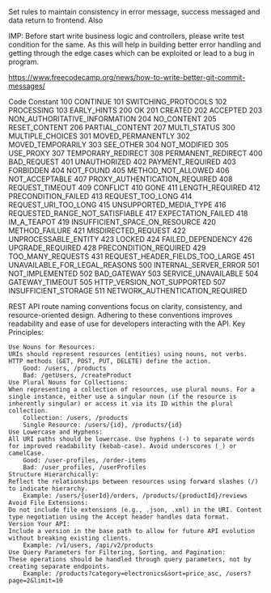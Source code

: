 Set rules to maintain consistency in error message, success messaged and data return to frontend. Also 


IMP:   Before start write business logic and controllers, please write test condition for the same. As this will help in building better error handling and getting through the edge cases which can be exploited or lead to a bug in program.

https://www.freecodecamp.org/news/how-to-write-better-git-commit-messages/


Code	Constant
100	CONTINUE
101	SWITCHING_PROTOCOLS
102	PROCESSING
103	EARLY_HINTS
200	OK
201	CREATED
202	ACCEPTED
203	NON_AUTHORITATIVE_INFORMATION
204	NO_CONTENT
205	RESET_CONTENT
206	PARTIAL_CONTENT
207	MULTI_STATUS
300	MULTIPLE_CHOICES
301	MOVED_PERMANENTLY
302	MOVED_TEMPORARILY
303	SEE_OTHER
304	NOT_MODIFIED
305	USE_PROXY
307	TEMPORARY_REDIRECT
308	PERMANENT_REDIRECT
400	BAD_REQUEST
401	UNAUTHORIZED
402	PAYMENT_REQUIRED
403	FORBIDDEN
404	NOT_FOUND
405	METHOD_NOT_ALLOWED
406	NOT_ACCEPTABLE
407	PROXY_AUTHENTICATION_REQUIRED
408	REQUEST_TIMEOUT
409	CONFLICT
410	GONE
411	LENGTH_REQUIRED
412	PRECONDITION_FAILED
413	REQUEST_TOO_LONG
414	REQUEST_URI_TOO_LONG
415	UNSUPPORTED_MEDIA_TYPE
416	REQUESTED_RANGE_NOT_SATISFIABLE
417	EXPECTATION_FAILED
418	IM_A_TEAPOT
419	INSUFFICIENT_SPACE_ON_RESOURCE
420	METHOD_FAILURE
421	MISDIRECTED_REQUEST
422	UNPROCESSABLE_ENTITY
423	LOCKED
424	FAILED_DEPENDENCY
426	UPGRADE_REQUIRED
428	PRECONDITION_REQUIRED
429	TOO_MANY_REQUESTS
431	REQUEST_HEADER_FIELDS_TOO_LARGE
451	UNAVAILABLE_FOR_LEGAL_REASONS
500	INTERNAL_SERVER_ERROR
501	NOT_IMPLEMENTED
502	BAD_GATEWAY
503	SERVICE_UNAVAILABLE
504	GATEWAY_TIMEOUT
505	HTTP_VERSION_NOT_SUPPORTED
507	INSUFFICIENT_STORAGE
511	NETWORK_AUTHENTICATION_REQUIRED



REST API route naming conventions focus on clarity, consistency, and resource-oriented design. Adhering to these conventions improves readability and ease of use for developers interacting with the API.
Key Principles:

    Use Nouns for Resources:
    URIs should represent resources (entities) using nouns, not verbs. HTTP methods (GET, POST, PUT, DELETE) define the action.
        Good: /users, /products
        Bad: /getUsers, /createProduct 
    Use Plural Nouns for Collections:
    When representing a collection of resources, use plural nouns. For a single instance, either use a singular noun (if the resource is inherently singular) or access it via its ID within the plural collection.
        Collection: /users, /products
        Single Resource: /users/{id}, /products/{id} 
    Use Lowercase and Hyphens:
    All URI paths should be lowercase. Use hyphens (-) to separate words for improved readability (kebab-case). Avoid underscores (_) or camelCase.
        Good: /user-profiles, /order-items
        Bad: /user_profiles, /userProfiles 
    Structure Hierarchically:
    Reflect the relationships between resources using forward slashes (/) to indicate hierarchy.
        Example: /users/{userId}/orders, /products/{productId}/reviews 
    Avoid File Extensions:
    Do not include file extensions (e.g., .json, .xml) in the URI. Content type negotiation using the Accept header handles data format.
    Version Your API:
    Include a version in the base path to allow for future API evolution without breaking existing clients.
        Example: /v1/users, /api/v2/products 
    Use Query Parameters for Filtering, Sorting, and Pagination:
    These operations should be handled through query parameters, not by creating separate endpoints.
        Example: /products?category=electronics&sort=price_asc, /users?page=2&limit=10